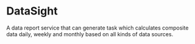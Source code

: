 # DataSight
A data report service that can generate task which calculates composite data daily, weekly and monthly based on all kinds of data sources.
